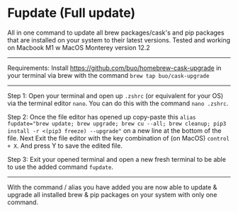 # Fupdate (Full update)
All in one command to update all brew packages/cask's and pip packages that are installed on your system to their latest versions.
Tested and working on Macbook M1 w MacOS Monterey version 12.2

__________________

Requirements:
Install https://github.com/buo/homebrew-cask-upgrade in your terminal via brew with the command `brew tap buo/cask-upgrade`

__________________

Step 1:
Open your terminal and open up `.zshrc` (or equivalent for your OS) via the terminal editor `nano`.
You can do this with the command `nano .zshrc`.

Step 2:
Once the file editor has opened up copy-paste this `alias fupdate="brew update; brew upgrade; brew cu --all; brew cleanup; pip3 install -r <(pip3 freeze) --upgrade"` on a new line at the bottom of the file. Next Exit the file editor with the key combination of (on MacOS) `control + X`. And press Y to save the edited file.

Step 3:
Exit your opened terminal and open a new fresh terminal to be able to use the added command `fupdate`.

__________________

With the command / alias you have added you are now able to update & upgrade all installed brew & pip packages on your system with only one command. 
